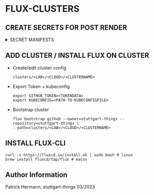 # FLUX-CLUSTERS

## CREATE SECRETS FOR POST RENDER

<details><summary>SECRET MANIFESTS</summary>

```
apiVersion: v1
kind: Secret
metadata:
  name: vault
  namespace: flux-system
type: Opaque
stringData:
  VAULT_ADDR: https://vault-vsphere.tiab.labda.sva.de:8200 #example
  VAULT_ROLE_ID: <ROLE_ID>
  VAULT_SECRET_ID: <SECRET_ID>
  VAULT_NAMESPACE: root #example
  VAULT_CA_BUNDLE: <CA_BUNDLE_BASE64>
  VAULT_PKI_PATH: 4sthings.tiab.ssc.sva.de #example
---
apiVersion: v1
kind: Secret
metadata:
  name: github
  namespace: flux-system
type: Opaque
stringData:
  MS_TEAMS_URL: https://365sva.webhook.office.com/webhookb2/2f14a9f8-4736-46dd-9c8c-31547ec37180@0a65cb1e-37d5-41ff-980a-647d9d0e4f0b/IncomingWebhook/623bf0daab3d404baea9858fc689cf02/dc3a27ed-396c-40b7-a9b2-f1a2b6b44efe
  GITHUB_TOKEN: <GITHUB_TOKEN>
  PRIVATE_KEY: <PRIVATE_KEY_BASE64>
```

</details>

## ADD CLUSTER / INSTALL FLUX ON CLUSTER

* Create/edit cluster config
  ```
  clusters/<LAB>/<CLOUD>/<CLUSTERNAME>
  ```
* Export Token + kubeconfig
  ```
  export GITHUB_TOKEN=<TOKENDATA>
  export KUBECONFIG=<PATH-TO-KUBECONFIGFILE>
  ```

* Bootstrap cluster
  ```
  flux bootstrap github --owner=stuttgart-things --repository=stuttgart-things \
  --path=clusters/<LAB>/<CLOUD>/<CLUSTERNAME>
  ```

## INSTALL FLUX-CLI

```
curl -s https://fluxcd.io/install.sh | sudo bash # linux
brew install fluxcd/tap/flux # macos
```

Author Information
------------------
Patrick Hermann, stuttgart-things 03/2023
